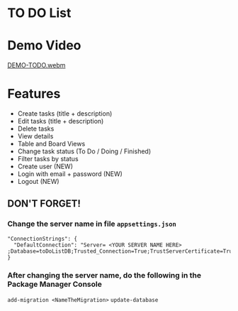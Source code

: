 # TO DO List 

# Demo Video
[DEMO-TODO.webm](https://github.com/mclaramarinho/ToDoAspNet/assets/119897667/8817e8c9-1165-4612-860e-7fd19893a83a)


# Features
- Create tasks (title + description)
- Edit tasks (title + description)
- Delete tasks
- View details
- Table and Board Views
- Change task status (To Do / Doing / Finished)
- Filter tasks by status
- Create user (NEW)
- Login with email + password (NEW)
- Logout (NEW)

## DON'T FORGET!
### Change the server name in file ``` appsettings.json ```
```
"ConnectionStrings": {
  "DefaultConnection": "Server= <YOUR SERVER NAME HERE> ;Database=toDoListDB;Trusted_Connection=True;TrustServerCertificate=True;"
}
```

### After changing the server name, do the following in the Package Manager Console
```add-migration <NameTheMigration>```
```update-database```
